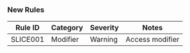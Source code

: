 ### New Rules

Rule ID | Category | Severity | Notes
--------|----------|----------|--------------------
SLICE001  | Modifier |  Warning | Access modifier 